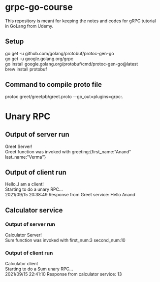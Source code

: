 # grpc-go-course
This repository is meant for keeping the notes and codes for gRPC tutorial in GoLang from Udemy.

## Setup
go get -u github.com/golang/protobuf/protoc-gen-go  
go get -u google.golang.org/grpc  
go install google.golang.org/protobuf/cmd/protoc-gen-go@latest  
brew install protobuf  

## Command to compile proto file
protoc greet/greetpb/greet.proto --go_out=plugins=grpc:.  

# Unary RPC
## Output of server run
Greet Server!  
Greet function was invoked with greeting:{first_name:"Anand" last_name:"Verma"}  
## Output of client run
Hello..I am a client!  
Starting to do a unary RPC...  
2021/09/15 20:38:49 Response from Greet service: Hello Anand  
## Calculator service
### Output of server run
Calculator Server!  
Sum function was invoked with first_num:3  second_num:10  
### Output of client run
Calculator client  
Starting to do a Sum unary RPC...  
2021/09/15 22:41:10 Response from calculator service: 13  
